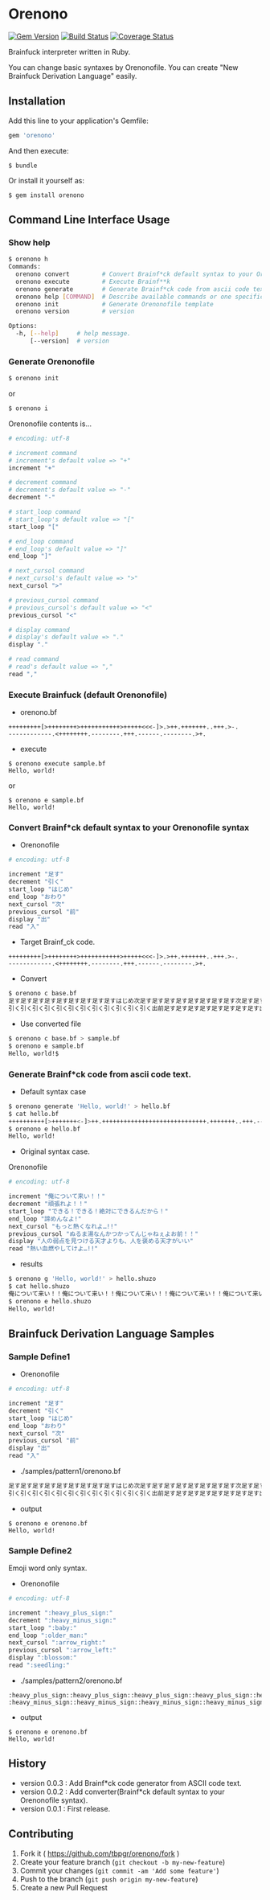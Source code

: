 # Orenono

[![Gem Version](https://badge.fury.io/rb/orenono.svg)](http://badge.fury.io/rb/orenono)
[![Build Status](https://travis-ci.org/tbpgr/orenono.png?branch=master)](https://travis-ci.org/tbpgr/orenono)
[![Coverage Status](https://coveralls.io/repos/tbpgr/orenono/badge.png)](https://coveralls.io/r/tbpgr/orenono)

Brainfuck interpreter written in Ruby.

You can change basic syntaxes by Orenonofile.
You can create "New Brainfuck Derivation Language" easily.

## Installation

Add this line to your application's Gemfile:

```ruby
gem 'orenono'
```

And then execute:

    $ bundle

Or install it yourself as:

    $ gem install orenono

## Command Line Interface Usage

### Show help

~~~bash
$ orenono h
Commands:
  orenono convert         # Convert Brainf*ck default syntax to your Orenonof...
  orenono execute         # Execute Brainf**k
  orenono generate        # Generate Brainf*ck code from ascii code text.
  orenono help [COMMAND]  # Describe available commands or one specific command
  orenono init            # Generate Orenonofile template
  orenono version         # version

Options:
  -h, [--help]     # help message.
      [--version]  # version
~~~

### Generate Orenonofile

~~~bash
$ orenono init
~~~

or 

~~~bash
$ orenono i
~~~

Orenonofile contents is...  

~~~ruby
# encoding: utf-8

# increment command
# increment's default value => "+"
increment "+"

# decrement command
# decrement's default value => "-"
decrement "-"

# start_loop command
# start_loop's default value => "["
start_loop "["

# end_loop command
# end_loop's default value => "]"
end_loop "]"

# next_cursol command
# next_cursol's default value => ">"
next_cursol ">"

# previous_cursol command
# previous_cursol's default value => "<"
previous_cursol "<"

# display command
# display's default value => "."
display "."

# read command
# read's default value => ","
read ","
~~~

### Execute Brainfuck (default Orenonofile)

* orenono.bf

~~~
+++++++++[>++++++++>+++++++++++>+++++<<<-]>.>++.+++++++..+++.>-.
------------.<++++++++.--------.+++.------.--------.>+.
~~~

* execute

~~~
$ orenono execute sample.bf
Hello, world!
~~~

or

~~~
$ orenono e sample.bf
Hello, world!
~~~

### Convert Brainf*ck default syntax to your Orenonofile syntax

* Orenonofile

~~~ruby
# encoding: utf-8

increment "足す"
decrement "引く"
start_loop "はじめ"
end_loop "おわり"
next_cursol "次"
previous_cursol "前"
display "出"
read "入"
~~~

* Target Brainf_ck code.

~~~brainfuck
+++++++++[>++++++++>+++++++++++>+++++<<<-]>.>++.+++++++..+++.>-.
------------.<++++++++.--------.+++.------.--------.>+.
~~~

* Convert

~~~bash
$ orenono c base.bf
足す足す足す足す足す足す足す足す足すはじめ次足す足す足す足す足す足す足す足す次足す足す足す足す足す足す足す足す足す足す足す次足す足す足す足す足す前前前引くおわり次出次足す足す出足す足す足す足す足す足す足す出出足す足す足す出次引く出
引く引く引く引く引く引く引く引く引く引く引く引く出前足す足す足す足す足す足す足す足す出引く引く引く引く引く引く引く引く出足す足す足す出引く引く引く引く引く引く出引く引く引く引く引く引く引く引く出次足す出
~~~

* Use converted file

~~~bash
$ orenono c base.bf > sample.bf
$ orenono e sample.bf
Hello, world!$
~~~

### Generate Brainf*ck code from ascii code text.

* Default syntax case

~~~bash
$ orenono generate 'Hello, world!' > hello.bf
$ cat hello.bf
++++++++++[>+++++++<-]>++.+++++++++++++++++++++++++++++.+++++++..+++.-------------------------------------------------------------------.------------.+++++++++++++++++++++++++++++++++++++++++++++++++++++++++++++++++++++++++++++++++++++++.--------.+++.------.--------.-------------------------------------------------------------------.
$ orenono e hello.bf
Hello, world!
~~~

* Original syntax case.

Orenonofile

~~~ruby
# encoding: utf-8

increment "俺について来い！！"
decrement "頑張れよ！！"
start_loop "できる！できる！絶対にできるんだから！"
end_loop "諦めんなよ!"
next_cursol "もっと熱くなれよ…!!"
previous_cursol "ぬるま湯なんかつかってんじゃねぇよお前！！"
display "人の弱点を見つける天才よりも、人を褒める天才がいい"
read "熱い血燃やしてけよ…!!"
~~~

* results

~~~bash
$ orenono g 'Hello, world!' > hello.shuzo
$ cat hello.shuzo
俺について来い！！俺について来い！！俺について来い！！俺について来い！！俺について来い！！俺について来い！！俺について来い！！俺について来い！！俺について来い！！俺について来 い！！できる！できる！絶対にできるんだから！もっと熱くなれよ…!!俺について来い！！俺について来い！！俺について来い！！俺について来い！！俺について来い！！俺について来い！！俺 について来い！！ぬるま湯なんかつかってんじゃねぇよお前！！頑張れよ！！諦めんなよ!もっと熱くなれよ…!!俺について来い！！俺について来い！！人の弱点を見つける天才よりも、人を褒める天才がいい俺について来い！！俺について来い！！俺について来い！！俺について来い！！俺について来い！！俺について来い！！俺について来い！！俺について来い！！俺について来い！！ 俺について来い！！俺について来い！！俺について来い！！俺について来い！！俺について来い！！俺について来い！！俺について来い！！俺について来い！！俺について来い！！俺について来 い！！俺について来い！！俺について来い！！俺について来い！！俺について来い！！俺について来い！！俺について来い！！俺について来い！！俺について来い！！俺について来い！！俺につ いて来い！！人の弱点を見つける天才よりも、人を褒める天才がいい俺について来い！！俺について来い！！俺について来い！！俺について来い！！俺について来い！！俺について来い！！俺に ついて来い！！人の弱点を見つける天才よりも、人を褒める天才がいい人の弱点を見つける天才よりも、人を褒める天才がいい俺について来い！！俺について来い！！俺について来い！！人の弱 点を見つける天才よりも、人を褒める天才がいい頑張れよ！！頑張れよ！！頑張れよ！！頑張れよ！！頑張れよ！！頑張れよ！！頑張れよ！！頑張れよ！！頑張れよ！！頑張れよ！！頑張れよ！ ！頑張れよ！！頑張れよ！！頑張れよ！！頑張れよ！！頑張れよ！！頑張れよ！！頑張れよ！！頑張れよ！！頑張れよ！！頑張れよ！！頑張れよ！！頑張れよ！！頑張れよ！！頑張れよ！！頑張 れよ！！頑張れよ！！頑張れよ！！頑張れよ！！頑張れよ！！頑張れよ！！頑張れよ！！頑張れよ！！頑張れよ！！頑張れよ！！頑張れよ！！頑張れよ！！頑張れよ！！頑張れよ！！頑張れよ！ ！頑張れよ！！頑張れよ！！頑張れよ！！頑張れよ！！頑張れよ！！頑張れよ！！頑張れよ！！頑張れよ！！頑張れよ！！頑張れよ！！頑張れよ！！頑張れよ！！頑張れよ！！頑張れよ！！頑張 れよ！！頑張れよ！！頑張れよ！！頑張れよ！！頑張れよ！！頑張れよ！！頑張れよ！！頑張れよ！！頑張れよ！！頑張れよ！！頑張れよ！！頑張れよ！！頑張れよ！！人の弱点を見つける天才 よりも、人を褒める天才がいい頑張れよ！！頑張れよ！！頑張れよ！！頑張れよ！！頑張れよ！！頑張れよ！！頑張れよ！！頑張れよ！！頑張れよ！！頑張れよ！！頑張れよ！！頑張れよ！！人 の弱点を見つける天才よりも、人を褒める天才がいい俺について来い！！俺について来い！！俺について来い！！俺について来い！！俺について来い！！俺について来い！！俺について来い！！ 俺について来い！！俺について来い！！俺について来い！！俺について来い！！俺について来い！！俺について来い！！俺について来い！！俺について来い！！俺について来い！！俺について来 い！！俺について来い！！俺について来い！！俺について来い！！俺について来い！！俺について来い！！俺について来い！！俺について来い！！俺について来い！！俺について来い！！俺につ いて来い！！俺について来い！！俺について来い！！俺について来い！！俺について来い！！俺について来い！！俺について来い！！俺について来い！！俺について来い！！俺について来い！！ 俺について来い！！俺について来い！！俺について来い！！俺について来い！！俺について来い！！俺について来い！！俺について来い！！俺について来い！！俺について来い！！俺について来 い！！俺について来い！！俺について来い！！俺について来い！！俺について来い！！俺について来い！！俺について来い！！俺について来い！！俺について来い！！俺について来い！！俺につ いて来い！！俺について来い！！俺について来い！！俺について来い！！俺について来い！！俺について来い！！俺について来い！！俺について来い！！俺について来い！！俺について来い！！ 俺について来い！！俺について来い！！俺について来い！！俺について来い！！俺について来い！！俺について来い！！俺について来い！！俺について来い！！俺について来い！！俺について来 い！！俺について来い！！俺について来い！！俺について来い！！俺について来い！！俺について来い！！俺について来い！！俺について来い！！俺について来い！！俺について来い！！俺につ いて来い！！俺について来い！！俺について来い！！人の弱点を見つける天才よりも、人を褒める天才がいい頑張れよ！！頑張れよ！！頑張れよ！！頑張れよ！！頑張れよ！！頑張れよ！！頑張 れよ！！頑張れよ！！人の弱点を見つける天才よりも、人を褒める天才がいい俺について来い！！俺について来い！！俺について来い！！人の弱点を見つける天才よりも、人を褒める天才がいい 頑張れよ！！頑張れよ！！頑張れよ！！頑張れよ！！頑張れよ！！頑張れよ！！人の弱点を見つける天才よりも、人を褒める天才がいい頑張れよ！！頑張れよ！！頑張れよ！！頑張れよ！！頑張 れよ！！頑張れよ！！頑張れよ！！頑張れよ！！人の弱点を見つける天才よりも、人を褒める天才がいい頑張れよ！！頑張れよ！！頑張れよ！！頑張れよ！！頑張れよ！！頑張れよ！！頑張れよ ！！頑張れよ！！頑張れよ！！頑張れよ！！頑張れよ！！頑張れよ！！頑張れよ！！頑張れよ！！頑張れよ！！頑張れよ！！頑張れよ！！頑張れよ！！頑張れよ！！頑張れよ！！頑張れよ！！頑 張れよ！！頑張れよ！！頑張れよ！！頑張れよ！！頑張れよ！！頑張れよ！！頑張れよ！！頑張れよ！！頑張れよ！！頑張れよ！！頑張れよ！！頑張れよ！！頑張れよ！！頑張れよ！！頑張れよ ！！頑張れよ！！頑張れよ！！頑張れよ！！頑張れよ！！頑張れよ！！頑張れよ！！頑張れよ！！頑張れよ！！頑張れよ！！頑張れよ！！頑張れよ！！頑張れよ！！頑張れよ！！頑張れよ！！頑 張れよ！！頑張れよ！！頑張れよ！！頑張れよ！！頑張れよ！！頑張れよ！！頑張れよ！！頑張れよ！！頑張れよ！！頑張れよ！！頑張れよ！！頑張れよ！！頑張れよ！！頑張れよ！！頑張れよ ！！頑張れよ！！頑張れよ！！人の弱点を見つける天才よりも、人を褒める天才がいい
$ orenono e hello.shuzo
Hello, world!
~~~

## Brainfuck Derivation Language Samples

### Sample Define1

* Orenonofile

~~~ruby
# encoding: utf-8

increment "足す"
decrement "引く"
start_loop "はじめ"
end_loop "おわり"
next_cursol "次"
previous_cursol "前"
display "出"
read "入"
~~~

* ./samples/pattern1/orenono.bf

~~~ruby
足す足す足す足す足す足す足す足す足すはじめ次足す足す足す足す足す足す足す足す次足す足す足す足す足す足す足す足す足す足す足す次足す足す足す足す足す前前前引くおわり次出次足す足す出足す足す足す足す足す足す足す出出足す足す足す出次引く出
引く引く引く引く引く引く引く引く引く引く引く引く出前足す足す足す足す足す足す足す足す出引く引く引く引く引く引く引く引く出足す足す足す出引く引く引く引く引く引く出引く引く引く引く引く引く引く引く出次足す出
~~~

* output

~~~
$ orenono e orenono.bf
Hello, world!
~~~

### Sample Define2

Emoji word only syntax.

* Orenonofile

~~~ruby
# encoding: utf-8

increment ":heavy_plus_sign:"
decrement ":heavy_minus_sign:"
start_loop ":baby:"
end_loop ":older_man:"
next_cursol ":arrow_right:"
previous_cursol ":arrow_left:"
display ":blossom:"
read ":seedling:"
~~~

* ./samples/pattern2/orenono.bf

~~~
:heavy_plus_sign::heavy_plus_sign::heavy_plus_sign::heavy_plus_sign::heavy_plus_sign::heavy_plus_sign::heavy_plus_sign::heavy_plus_sign::heavy_plus_sign::baby::arrow_right::heavy_plus_sign::heavy_plus_sign::heavy_plus_sign::heavy_plus_sign::heavy_plus_sign::heavy_plus_sign::heavy_plus_sign::heavy_plus_sign::arrow_right::heavy_plus_sign::heavy_plus_sign::heavy_plus_sign::heavy_plus_sign::heavy_plus_sign::heavy_plus_sign::heavy_plus_sign::heavy_plus_sign::heavy_plus_sign::heavy_plus_sign::heavy_plus_sign::arrow_right::heavy_plus_sign::heavy_plus_sign::heavy_plus_sign::heavy_plus_sign::heavy_plus_sign::arrow_left::arrow_left::arrow_left::heavy_minus_sign::older_man::arrow_right::blossom::arrow_right::heavy_plus_sign::heavy_plus_sign::blossom::heavy_plus_sign::heavy_plus_sign::heavy_plus_sign::heavy_plus_sign::heavy_plus_sign::heavy_plus_sign::heavy_plus_sign::blossom::blossom::heavy_plus_sign::heavy_plus_sign::heavy_plus_sign::blossom::arrow_right::heavy_minus_sign::blossom:
:heavy_minus_sign::heavy_minus_sign::heavy_minus_sign::heavy_minus_sign::heavy_minus_sign::heavy_minus_sign::heavy_minus_sign::heavy_minus_sign::heavy_minus_sign::heavy_minus_sign::heavy_minus_sign::heavy_minus_sign::blossom::arrow_left::heavy_plus_sign::heavy_plus_sign::heavy_plus_sign::heavy_plus_sign::heavy_plus_sign::heavy_plus_sign::heavy_plus_sign::heavy_plus_sign::blossom::heavy_minus_sign::heavy_minus_sign::heavy_minus_sign::heavy_minus_sign::heavy_minus_sign::heavy_minus_sign::heavy_minus_sign::heavy_minus_sign::blossom::heavy_plus_sign::heavy_plus_sign::heavy_plus_sign::blossom::heavy_minus_sign::heavy_minus_sign::heavy_minus_sign::heavy_minus_sign::heavy_minus_sign::heavy_minus_sign::blossom::heavy_minus_sign::heavy_minus_sign::heavy_minus_sign::heavy_minus_sign::heavy_minus_sign::heavy_minus_sign::heavy_minus_sign::heavy_minus_sign::blossom::arrow_right::heavy_plus_sign::blossom:
~~~

* output

~~~
$ orenono e orenono.bf
Hello, world!
~~~

## History
* version 0.0.3 : Add Brainf*ck code generator from ASCII code text.
* version 0.0.2 : Add converter(Brainf*ck default syntax to your Orenonofile syntax).
* version 0.0.1 : First release.

## Contributing

1. Fork it ( https://github.com/tbpgr/orenono/fork )
2. Create your feature branch (`git checkout -b my-new-feature`)
3. Commit your changes (`git commit -am 'Add some feature'`)
4. Push to the branch (`git push origin my-new-feature`)
5. Create a new Pull Request
